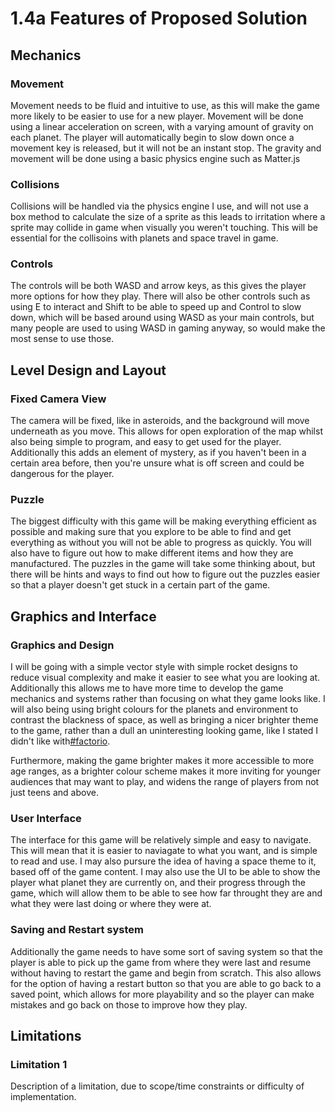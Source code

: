 # 1.4a Features of Proposed Solution

## Mechanics

### Movement

Movement needs to be fluid and intuitive to use, as this will make the game more likely to be easier to use for a new player. Movement will be done using a linear acceleration on screen, with a varying amount of gravity on each planet. The player will automatically begin to slow down once a movement key is released, but it will not be an instant stop. The gravity and movement will be done using a basic physics engine such as Matter.js

### Collisions

Collisions will be handled via the physics engine I use, and will not use a box method to calculate the size of a sprite as this leads to irritation where a sprite may collide in game when visually you weren't touching. This will be essential for the collisoins with planets and space travel in game.&#x20;

### Controls

The controls will be both WASD and arrow keys, as this gives the player more options for how they play. There will also be other controls such as using E to interact and Shift to be able to speed up and Control to slow down, which will be based around using WASD as your main controls, but many people are used to using WASD in gaming anyway, so would make the most sense to use those.&#x20;

## Level Design and Layout

### Fixed Camera View

The camera will be fixed, like in asteroids, and the background will move underneath as you move. This allows for open exploration of the map whilst also being simple to program, and easy to get used for the player. Additionally this adds an element of mystery, as if you haven't been in a certain area before, then you're unsure what is off screen and could be dangerous for the player.&#x20;

### Puzzle

The biggest difficulty with this game will be making everything efficient as possible and making sure that you explore to be able to find and get everything as without you will not be able to progress as quickly. You will also have to figure out how to make different items and how they are manufactured. The puzzles in the game will take some thinking about, but there will be hints and ways to find out how to figure out the puzzles easier so that a player doesn't get stuck in a certain part of the game.&#x20;

## Graphics and Interface

### Graphics and Design

I will be going with a simple vector style with simple rocket designs to reduce visual complexity and make it easier to see what you are looking at. Additionally this allows me to have more time to develop the game mechanics and systems rather than focusing on what they game looks like. I will also being using bright colours for the planets and environment to contrast the blackness of space, as well as bringing a nicer brighter theme to the game, rather than a dull an uninteresting looking game, like I stated I didn't like with[#factorio](1.3-research-the-problem.md#factorio "mention").&#x20;

Furthermore, making the game brighter makes it more accessible to more age ranges, as a brighter colour scheme makes it more inviting for younger audiences that may want to play, and widens the range of players from not just teens and above.&#x20;

### User Interface

The interface for this game will be relatively simple and easy to navigate. This will mean that it is easier to naviagate to what you want, and is simple to read and use. I may also pursure the idea of having a space theme to it, based off of the game content. I may also use the UI to be able to show the player what planet they are currently on, and their progress through the game, which will allow them to be able to see how far throught they are and what they were last doing or where they were at.&#x20;

### Saving and Restart system

Additionally the game needs to have some sort of saving system so that the player is able to pick up the game from where they were last and resume without having to restart the game and begin from scratch. This also allows for the option of having a restart button so that you are able to go back to a saved point, which allows for more playability and so the player can make mistakes and go back on those to improve how they play.&#x20;

## Limitations

### Limitation 1

Description of a limitation, due to scope/time constraints or difficulty of implementation.
